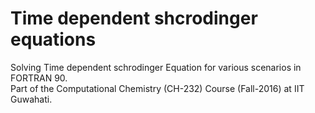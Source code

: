 # Time dependent shcrodinger equations
Solving Time dependent schrodinger Equation for various scenarios in FORTRAN 90.</br>
Part of the Computational Chemistry (CH-232) Course (Fall-2016) at IIT Guwahati.
